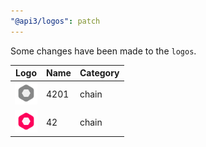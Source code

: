 ```yaml
---
"@api3/logos": patch
---
```


Some changes have been made to the `logos`.

|Logo|Name|Category|
|---|---|---|
|<img src="./raw/chains/Chain4201.svg" width="36" alt="">|4201|chain|
|<img src="./raw/chains/Chain42.svg" width="36" alt="">|42|chain|

